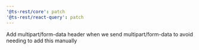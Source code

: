 ```yaml
---
'@ts-rest/core': patch
'@ts-rest/react-query': patch
---
```


Add multipart/form-data header when we send multipart/form-data to avoid needing to add this manually
